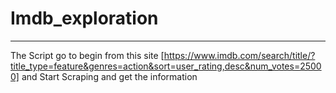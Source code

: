 # Imdb_exploration
--------------------
The Script go to begin from this site [https://www.imdb.com/search/title/?title_type=feature&genres=action&sort=user_rating,desc&num_votes=25000] 
and Start Scraping and get the information 
